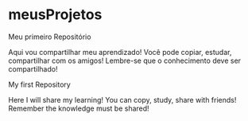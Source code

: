 # meusProjetos
Meu primeiro Repositório

Aqui vou compartilhar meu aprendizado! Você pode copiar, estudar, compartilhar com os amigos!
Lembre-se que o conhecimento deve ser compartilhado!

 My first Repository

Here I will share my learning! You can copy, study, share with friends! 
Remember the knowledge must be shared!